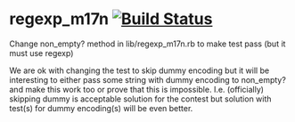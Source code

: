 regexp_m17n [![Build Status](https://travis-ci.org/os97673/regexp_m17n.svg?branch=master)](https://travis-ci.org/os97673/regexp_m17n)
===========
Сhange non_empty? method in lib/regexp_m17n.rb to make test pass (but it must use regexp)

We are ok with changing the test to skip dummy encoding but it will be interesting to either pass some string with dummy encoding to non_empty? and make this work too or prove that this is impossible.
I.e. (officially) skipping dummy is acceptable solution for the contest but solution with test(s) for dummy encoding(s) will be even better.
